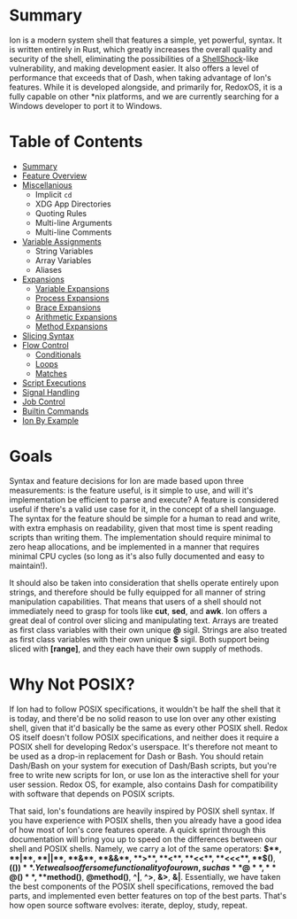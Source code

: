 # Summary

Ion is a modern system shell that features a simple, yet powerful, syntax. It is written entirely
in Rust, which greatly increases the overall quality and security of the shell, eliminating the
possibilities of a [ShellShock](http://www.wikiwand.com/en/Shellshock_(software_bug))-like vulnerability, and making development easier. It also
offers a level of performance that exceeds that of Dash, when taking advantage of Ion's features.
While it is developed alongside, and primarily for, RedoxOS, it is a fully capable on other *nix
platforms, and we are currently searching for a Windows developer to port it to Windows.

# Table of Contents

- [Summary](./SUMMARY.md)
- [Feature Overview](./features.md)
- [Miscellanious](./miscellanious.md)
    - Implicit `cd`
    - XDG App Directories
    - Quoting Rules
    - Multi-line Arguments
    - Multi-line Comments
- [Variable Assignments](variables.md)
    - String Variables
    - Array Variables
    - Aliases
- [Expansions](expansions/index.md)
    - [Variable Expansions](expansions/variable.md)
    - [Process Expansions](expansions/process.md)
    - [Brace Expansions](expansions/brace.md)
    - [Arithmetic Expansions](expansions/arithmetic.md)
    - [Method Expansions](expansions/methods.md)
- [Slicing Syntax](./slicing.md)
- [Flow Control](flow/index.md)
    - [Conditionals](flow/conditionals.md)
    - [Loops](flow/loops.md)
    - [Matches](flow/matches.md)
- [Script Executions](./scripts.md)
- [Signal Handling](./signals.md)
- [Job Control](./jobs.md)
- [Builtin Commands](./builtins.md)
- [Ion By Example](./tutorial.md)

# Goals

Syntax and feature decisions for Ion are made based upon three measurements: is the feature useful,
is it simple to use, and will it's implementation be efficient to parse and execute? A feature is
considered useful if there's a valid use case for it, in the concept of a shell language. The
syntax for the feature should be simple for a human to read and write, with extra emphasis on
readability, given that most time is spent reading scripts than writing them. The implementation
should require minimal to zero heap allocations, and be implemented in a manner that requires
minimal CPU cycles (so long as it's also fully documented and easy to maintain!).

It should also be taken into consideration that shells operate entirely upon strings, and therefore
should be fully equipped for all manner of string manipulation capabilities. That means that users
of a shell should not immediately need to grasp for tools like **cut**, **sed**, and **awk**. Ion
offers a great deal of control over slicing and manipulating text. Arrays are treated as first
class variables with their own unique **@** sigil. Strings are also treated as first class
variables with their own unique **$** sigil. Both support being sliced with **[range]**, and they
each have their own supply of methods.

# Why Not POSIX?

If Ion had to follow POSIX specifications, it wouldn't be half the shell that it is today, and
there'd be no solid reason to use Ion over any other existing shell, given that it'd basically be
the same as every other POSIX shell. Redox OS itself doesn't follow POSIX specifications, and
neither does it require a POSIX shell for developing Redox's userspace. It's therefore not meant
to be used as a drop-in replacement for Dash or Bash. You should retain Dash/Bash on your system
for execution of Dash/Bash scripts, but you're free to write new scripts for Ion, or use Ion as
the interactive shell for your user session. Redox OS, for example, also contains Dash for
compatibility with software that depends on POSIX scripts.

That said, Ion's foundations are heavily inspired by POSIX shell syntax. If you have experience
with POSIX shells, then you already have a good idea of how most of Ion's core features operate. A
quick sprint through this documentation will bring you up to speed on the differences between our
shell and POSIX shells. Namely, we carry a lot of the same operators: **$**, **|**, **||**, **&**,
**&&**, **>**, **<**, **<<**, **<<<**, **$()**, **$(())**.  Yet we also offer some functionality
of our own, such as **@**, **@()**, **$method()**, **@method()**, **^|**, **^>**, **&>**, **&|**.
Essentially, we have taken the best components of the POSIX shell specifications, removed the bad
parts, and implemented even better features on top of the best parts. That's how open source
software evolves: iterate, deploy, study, repeat.

